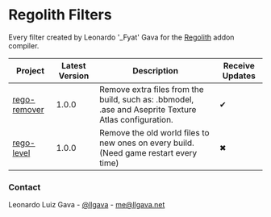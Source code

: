# Regolith Filters
Every filter created by Leonardo '_Fyat' Gava for the [Regolith](https://github.com/Bedrock-OSS/regolith) addon compiler.

| Project      | Latest Version | Description                                                                                          | Receive Updates |
|--------------|----------------|------------------------------------------------------------------------------------------------------|-----------------|
| [rego-remover](./rego-remover/) |      1.0.0     | Remove extra files from the build, such as: .bbmodel, .ase and Aseprite Texture Atlas configuration. |        ✔        |
| [rego-level](./rego-level/)    |      1.0.0     | Remove the old world files to new ones on every build. (Need game restart every time)                |        ✖        |

### Contact
Leonardo Luiz Gava - [@llgava](https://twitter.com/llgava "Leonardo Luiz Gava • Twitter") - <me@llgava.net>
